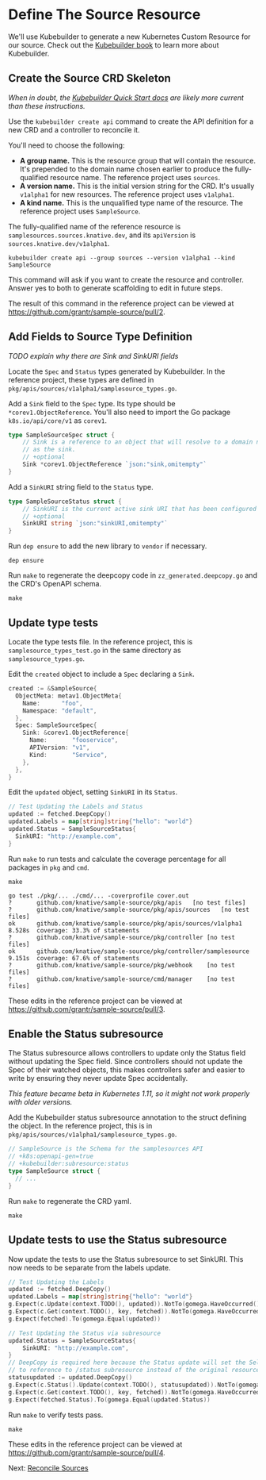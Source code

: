 # Define The Source Resource

We'll use Kubebuilder to generate a new Kubernetes Custom Resource for our
source. Check out the [Kubebuilder book](https://book.kubebuilder.io/) to learn
more about Kubebuilder.

## Create the Source CRD Skeleton

_When in doubt, the
[Kubebuilder Quick Start docs](https://book.kubebuilder.io/quick_start.html) are
likely more current than these instructions._

Use the `kubebuilder create api` command to create the API definition for a new
CRD and a controller to reconcile it.

You'll need to choose the following:

* **A group name.** This is the resource group that will contain the resource.
  It's prepended to the domain name chosen earlier to produce the
  fully-qualified resource name. The reference project uses `sources`.
* **A version name.** This is the initial version string for the CRD. It's
  usually `v1alpha1` for new resources. The reference project uses `v1alpha1`.
* **A kind name.** This is the unqualified type name of the resource. The
  reference project uses `SampleSource`.

 The fully-qualified name of the reference resource is
 `samplesources.sources.knative.dev`, and its `apiVersion` is
`sources.knative.dev/v1alpha1`.

```
kubebuilder create api --group sources --version v1alpha1 --kind SampleSource
```

This command will ask if you want to create the resource and controller. Answer
yes to both to generate scaffolding to edit in future steps.

The result of this command in the reference project can be viewed at
https://github.com/grantr/sample-source/pull/2.

## Add Fields to Source Type Definition

_TODO explain why there are Sink and SinkURI fields_

Locate the `Spec` and `Status` types generated by
Kubebuilder. In the reference project, these types are defined in
`pkg/apis/sources/v1alpha1/samplesource_types.go`.

Add a `Sink` field to the `Spec` type. Its type should be
`*corev1.ObjectReference`. You'll also need to import the Go package
`k8s.io/api/core/v1` as `corev1`.

```go
type SampleSourceSpec struct {
	// Sink is a reference to an object that will resolve to a domain name to use
	// as the sink.
	// +optional
	Sink *corev1.ObjectReference `json:"sink,omitempty"`
}
```

Add a `SinkURI` string field to the `Status` type.

```go
type SampleSourceStatus struct {
	// SinkURI is the current active sink URI that has been configured for the SampleSource.
	// +optional
	SinkURI string `json:"sinkURI,omitempty"`
}
```

Run `dep ensure` to add the new library to `vendor` if necessary.

```
dep ensure
```

Run `make` to regenerate the deepcopy code in `zz_generated.deepcopy.go` and the
CRD's OpenAPI schema.

```
make
```

## Update type tests

Locate the type tests file. In the reference project, this is
`samplesource_types_test.go` in the same directory as `samplesource_types.go`.

Edit the `created` object to include a `Spec` declaring a `Sink`.

```go
created := &SampleSource{
  ObjectMeta: metav1.ObjectMeta{
    Name:      "foo",
    Namespace: "default",
  },
  Spec: SampleSourceSpec{
    Sink: &corev1.ObjectReference{
      Name:       "fooservice",
      APIVersion: "v1",
      Kind:       "Service",
    },
  },
}
```

Edit the `updated` object, setting `SinkURI` in its `Status`.


```go
// Test Updating the Labels and Status
updated := fetched.DeepCopy()
updated.Labels = map[string]string{"hello": "world"}
updated.Status = SampleSourceStatus{
  SinkURI: "http://example.com",
}
```

Run `make` to run tests and calculate the coverage percentage for all packages
in `pkg` and `cmd`.

```
make
```

```
go test ./pkg/... ./cmd/... -coverprofile cover.out
?   	github.com/knative/sample-source/pkg/apis	[no test files]
?   	github.com/knative/sample-source/pkg/apis/sources	[no test files]
ok  	github.com/knative/sample-source/pkg/apis/sources/v1alpha1	8.528s	coverage: 33.3% of statements
?   	github.com/knative/sample-source/pkg/controller	[no test files]
ok  	github.com/knative/sample-source/pkg/controller/samplesource	9.151s	coverage: 67.6% of statements
?   	github.com/knative/sample-source/pkg/webhook	[no test files]
?   	github.com/knative/sample-source/cmd/manager	[no test files]
```

These edits in the reference project can be viewed at
https://github.com/grantr/sample-source/pull/3.

## Enable the Status subresource

The Status subresource allows controllers to update only the Status field
without updating the Spec field. Since controllers should not update the Spec of
their watched objects, this makes controllers safer and easier to write by
ensuring they never update Spec accidentally.

_This feature became beta in Kubernetes 1.11, so it might not work properly with
older versions._

Add the Kubebuilder status subresource annotation to the struct defining the
object. In the reference project, this is in
`pkg/apis/sources/v1alpha1/samplesource_types.go`.

```go
// SampleSource is the Schema for the samplesources API
// +k8s:openapi-gen=true
// +kubebuilder:subresource:status
type SampleSource struct {
  // ...  
}
```

Run `make` to regenerate the CRD yaml. 

```
make
```

## Update tests to use the Status subresource

Now update the tests to use the Status subresource to set SinkURI. This now
needs to be separate from the labels update.

```go
// Test Updating the Labels
updated := fetched.DeepCopy()
updated.Labels = map[string]string{"hello": "world"}
g.Expect(c.Update(context.TODO(), updated)).NotTo(gomega.HaveOccurred())
g.Expect(c.Get(context.TODO(), key, fetched)).NotTo(gomega.HaveOccurred())
g.Expect(fetched).To(gomega.Equal(updated))

// Test Updating the Status via subresource
updated.Status = SampleSourceStatus{
	SinkURI: "http://example.com",
}
// DeepCopy is required here because the Status update will set the SelfLink
// to reference to /status subresource instead of the original resource.
statusupdated := updated.DeepCopy()
g.Expect(c.Status().Update(context.TODO(), statusupdated)).NotTo(gomega.HaveOccurred())
g.Expect(c.Get(context.TODO(), key, fetched)).NotTo(gomega.HaveOccurred())
g.Expect(fetched.Status).To(gomega.Equal(updated.Status))
```

Run `make` to verify tests pass.

```
make
```

These edits in the reference project can be viewed at
https://github.com/grantr/sample-source/pull/4.


Next: [Reconcile Sources](04-reconcile-sources.md)
